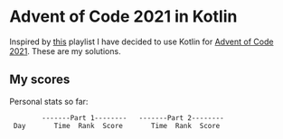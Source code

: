 Advent of Code 2021 in Kotlin
=============================

Inspired by [this](https://www.youtube.com/playlist?list=PLlFc5cFwUnmwfLRLvIM7aV7s73eSTL005) playlist I have decided to use Kotlin for [Advent of Code 2021](https://adventofcode.com/2021). These are my solutions. 


My scores
--------

Personal stats so far:

            -------Part 1--------   -------Part 2--------
     Day       Time  Rank  Score       Time  Rank  Score
